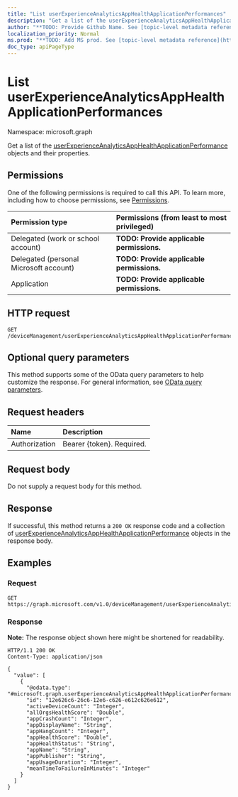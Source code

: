 ```yaml
---
title: "List userExperienceAnalyticsAppHealthApplicationPerformances"
description: "Get a list of the userExperienceAnalyticsAppHealthApplicationPerformance objects and their properties."
author: "**TODO: Provide Github Name. See [topic-level metadata reference](https://msgo.azurewebsites.net/add/document/guidelines/metadata.html#topic-level-metadata)**"
localization_priority: Normal
ms.prod: "**TODO: Add MS prod. See [topic-level metadata reference](https://msgo.azurewebsites.net/add/document/guidelines/metadata.html#topic-level-metadata)**"
doc_type: apiPageType
---
```


# List userExperienceAnalyticsAppHealthApplicationPerformances
Namespace: microsoft.graph



Get a list of the [userExperienceAnalyticsAppHealthApplicationPerformance](../resources/userexperienceanalyticsapphealthapplicationperformance.md) objects and their properties.

## Permissions
One of the following permissions is required to call this API. To learn more, including how to choose permissions, see [Permissions](/graph/permissions-reference).

|Permission type|Permissions (from least to most privileged)|
|:---|:---|
|Delegated (work or school account)|**TODO: Provide applicable permissions.**|
|Delegated (personal Microsoft account)|**TODO: Provide applicable permissions.**|
|Application|**TODO: Provide applicable permissions.**|

## HTTP request

<!-- {
  "blockType": "ignored"
}
-->
``` http
GET /deviceManagement/userExperienceAnalyticsAppHealthApplicationPerformance
```

## Optional query parameters
This method supports some of the OData query parameters to help customize the response. For general information, see [OData query parameters](/graph/query-parameters).

## Request headers
|Name|Description|
|:---|:---|
|Authorization|Bearer {token}. Required.|

## Request body
Do not supply a request body for this method.

## Response

If successful, this method returns a `200 OK` response code and a collection of [userExperienceAnalyticsAppHealthApplicationPerformance](../resources/userexperienceanalyticsapphealthapplicationperformance.md) objects in the response body.

## Examples

### Request
<!-- {
  "blockType": "request",
  "name": "list_userexperienceanalyticsapphealthapplicationperformance"
}
-->
``` http
GET https://graph.microsoft.com/v1.0/deviceManagement/userExperienceAnalyticsAppHealthApplicationPerformance
```


### Response
**Note:** The response object shown here might be shortened for readability.
<!-- {
  "blockType": "response",
  "truncated": true,
  "@odata.type": "Collection(microsoft.graph.userExperienceAnalyticsAppHealthApplicationPerformance)"
}
-->
``` http
HTTP/1.1 200 OK
Content-Type: application/json

{
  "value": [
    {
      "@odata.type": "#microsoft.graph.userExperienceAnalyticsAppHealthApplicationPerformance",
      "id": "12e626c6-26c6-12e6-c626-e612c626e612",
      "activeDeviceCount": "Integer",
      "allOrgsHealthScore": "Double",
      "appCrashCount": "Integer",
      "appDisplayName": "String",
      "appHangCount": "Integer",
      "appHealthScore": "Double",
      "appHealthStatus": "String",
      "appName": "String",
      "appPublisher": "String",
      "appUsageDuration": "Integer",
      "meanTimeToFailureInMinutes": "Integer"
    }
  ]
}
```

